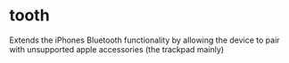 # tooth
Extends the iPhones Bluetooth functionality by allowing the device to pair with unsupported apple accessories (the trackpad mainly)
